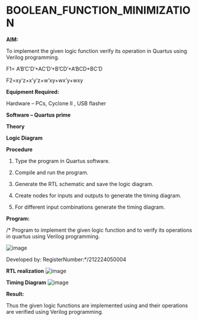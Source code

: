 # BOOLEAN_FUNCTION_MINIMIZATION

**AIM:**

To implement the given logic function verify its operation in Quartus using Verilog programming.

F1= A’B’C’D’+AC’D’+B’CD’+A’BCD+BC’D 

F2=xy’z+x’y’z+w’xy+wx’y+wxy

**Equipment Required:**

Hardware – PCs, Cyclone II , USB flasher

**Software – Quartus prime**

**Theory**

**Logic Diagram**

**Procedure**

1.	Type the program in Quartus software.

2.	Compile and run the program.

3.	Generate the RTL schematic and save the logic diagram.

4.	Create nodes for inputs and outputs to generate the timing diagram.

5.	For different input combinations generate the timing diagram.


**Program:**

/* Program to implement the given logic function and to verify its operations in quartus using Verilog programming. 

![image](https://github.com/user-attachments/assets/5d35d128-77f4-401e-af2f-e7262e37929f)


Developed by: RegisterNumber:*/212224050004


**RTL realization**
![image](https://github.com/user-attachments/assets/f5d05c4f-975c-44e1-a079-a3e03ad19e71)



**Timing Diagram**
![image](https://github.com/user-attachments/assets/ed181d5d-b21c-43b9-b687-4de6dbe7f0d7)

**Result:**

Thus the given logic functions are implemented using and their operations are verified using Verilog programming.

